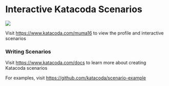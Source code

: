 # Interactive Katacoda Scenarios

[![](http://shields.katacoda.com/katacoda/muma16/count.svg)](https://www.katacoda.com/muma16 "Get your profile on Katacoda.com")

Visit https://www.katacoda.com/muma16 to view the profile and interactive scenarios

### Writing Scenarios
Visit https://www.katacoda.com/docs to learn more about creating Katacoda scenarios

For examples, visit https://github.com/katacoda/scenario-example
